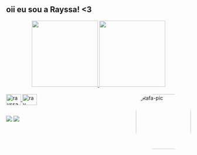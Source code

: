## oii eu sou a Rayssa! <3

<div align="center">
  <a href="https://github.com/yssa-ra">
  <img height="180em" src="https://github-readme-stats.vercel.app/api?username=yssa-ra&show_icons=true&theme=radical&include_all_commits=true&count_private=true"/>
  <img height="180em" src="https://github-readme-stats.vercel.app/api/top-langs/?username=yssa-ra&layout=compact&langs_count=7&theme=radical"/>
</div>
<div style="display: inline_block"><br>
<img align="center" alt="rayssa" height="30" width="40" src="https://cdn.jsdelivr.net/gh/devicons/devicon/icons/html5/html5-original.svg" />
<img align="center" alt="ray" height="30" width="40" src="https://cdn.jsdelivr.net/gh/devicons/devicon/icons/css3/css3-original.svg" />
<img align="right" alt="Rafa-pic" height="150" style="border-radius:50px;" src="https://i.picasion.com/pic92/d4241acd3d66ef1b7b026ff6a7d25d84.gif">
</div>

##

<a href="https://www.instagram.com/rxymun/" target="_blank"><img src="https://img.shields.io/badge/-Instagram-%23E4405F?style=for-the-badge&logo=instagram&logoColor=white" target="_blank"></a>
<a href = "mailto:ninarayssynha@gmail.com"><img src="https://img.shields.io/badge/-Gmail-%23333?style=for-the-badge&logo=gmail&logoColor=white" target="_blank"></a>

